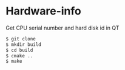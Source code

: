 # Hardware-info
Get CPU serial number and hard disk id in QT
```sh
$ git clone 
$ mkdir build
$ cd build
$ cmake ..
$ make
